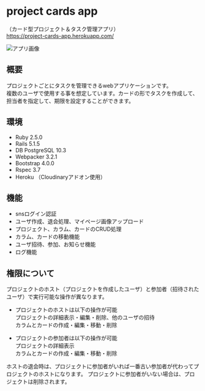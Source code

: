 # project cards app  
（カード型プロジェクト＆タスク管理アプリ）  
https://project-cards-app.herokuapp.com/

![アプリ画像](https://user-images.githubusercontent.com/3204814/41535214-763778c2-733c-11e8-82dd-0283d10b479f.png)

## 概要
プロジェクトごとにタスクを管理できるwebアプリケーションです。  
複数のユーザで使用する事を想定しています。カードの形でタスクを作成して、担当者を指定して、期限を設定することができます。

## 環境
* Ruby 2.5.0  
* Rails 5.1.5  
* DB PostgreSQL 10.3
* Webpacker 3.2.1
* Bootstrap 4.0.0
* Rspec 3.7
* Heroku （Cloudinaryアドオン使用）

## 機能
* snsログイン認証
* ユーザ作成、退会処理、マイページ画像アップロード
* プロジェクト、カラム、カードのCRUD処理
* カラム、カードの移動機能
* ユーザ招待、参加、お知らせ機能
* ログ機能

## 権限について
プロジェクトのホスト（プロジェクトを作成したユーザ）と参加者（招待されたユーザ）で実行可能な操作が異なります。  
* プロジェクトのホストは以下の操作が可能  
プロジェクトの詳細表示・編集・削除、他のユーザの招待  
カラムとカードの作成・編集・移動・削除  

* プロジェクトの参加者は以下の操作が可能  
プロジェクトの詳細表示  
カラムとカードの作成・編集・移動・削除  

ホストの退会時は、プロジェクトに参加者がいれば一番古い参加者が代わってプロジェクトのホストになります。
プロジェクトに参加者がいない場合は、プロジェクトは削除されます。
